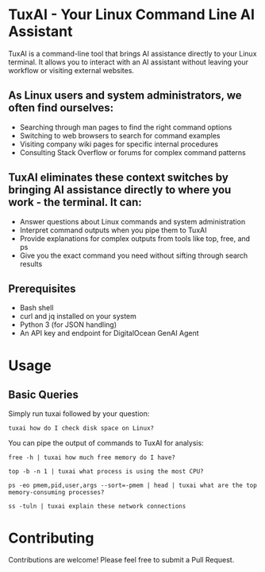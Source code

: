 #  TuxAI - Your Linux Command Line AI Assistant

TuxAI is a command-line tool that brings AI assistance directly to your Linux terminal. It allows you to interact with an AI assistant without leaving your workflow or visiting external websites.

## As Linux users and system administrators, we often find ourselves:

- Searching through man pages to find the right command options
- Switching to web browsers to search for command examples
- Visiting company wiki pages for specific internal procedures
- Consulting Stack Overflow or forums for complex command patterns

## TuxAI eliminates these context switches by bringing AI assistance directly to where you work - the terminal. It can:

- Answer questions about Linux commands and system administration
- Interpret command outputs when you pipe them to TuxAI
- Provide explanations for complex outputs from tools like top, free, and ps
- Give you the exact command you need without sifting through search results

## Prerequisites

- Bash shell
- curl and jq installed on your system
- Python 3 (for JSON handling)
- An API key and endpoint for DigitalOcean GenAI Agent

# Usage

## Basic Queries

Simply run tuxai followed by your question:

`tuxai how do I check disk space on Linux?`

You can pipe the output of commands to TuxAI for analysis:

`free -h | tuxai how much free memory do I have?`

`top -b -n 1 | tuxai what process is using the most CPU?`

`ps -eo pmem,pid,user,args --sort=-pmem | head | tuxai what are the top memory-consuming processes?`

`ss -tuln | tuxai explain these network connections`

# Contributing

Contributions are welcome! Please feel free to submit a Pull Request.
